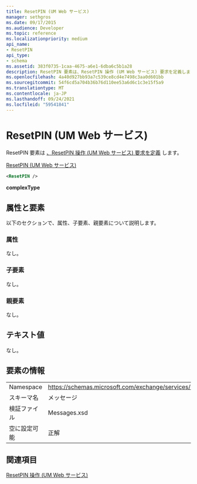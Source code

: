 ```yaml
---
title: ResetPIN (UM Web サービス)
manager: sethgros
ms.date: 09/17/2015
ms.audience: Developer
ms.topic: reference
ms.localizationpriority: medium
api_name:
- ResetPIN
api_type:
- schema
ms.assetid: 383f0735-1caa-4675-a6e1-6dba6c5b1a28
description: ResetPIN 要素は、ResetPIN 操作 (UM Web サービス) 要求を定義します。
ms.openlocfilehash: 4a40d927bb93a7c539ce8cd4e7498c3aa0d601bb
ms.sourcegitcommit: 54f6cd5a704b36b76d110ee53a6d6c1c3e15f5a9
ms.translationtype: MT
ms.contentlocale: ja-JP
ms.lasthandoff: 09/24/2021
ms.locfileid: "59541841"
---
```

# <a name="resetpin-um-web-service"></a>ResetPIN (UM Web サービス)

ResetPIN 要素は [、ResetPIN 操作 (UM Web サービス) 要求を定義](resetpin-operation-um-web-service.md) します。 
  
[ResetPIN (UM Web サービス)](resetpin-um-web-service.md)
  
```xml
<ResetPIN />
```

 **complexType**
## <a name="attributes-and-elements"></a>属性と要素

以下のセクションで、属性、子要素、親要素について説明します。
  
### <a name="attributes"></a>属性

なし。
  
### <a name="child-elements"></a>子要素

なし。
  
### <a name="parent-elements"></a>親要素

なし。
  
## <a name="text-value"></a>テキスト値

なし。
  
## <a name="element-information"></a>要素の情報

|||
|:-----|:-----|
|Namespace  <br/> |https://schemas.microsoft.com/exchange/services/2006/messages  <br/> |
|スキーマ名  <br/> |メッセージ  <br/> |
|検証ファイル  <br/> |Messages.xsd  <br/> |
|空に設定可能  <br/> |正解  <br/> |
   
## <a name="see-also"></a>関連項目



[ResetPIN 操作 (UM Web サービス)](resetpin-operation-um-web-service.md)

